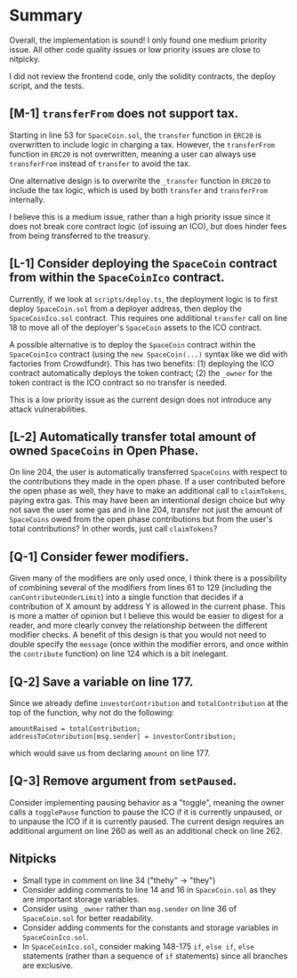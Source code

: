 # Summary

Overall, the implementation is sound! I only found one medium priority issue. All other code quality issues or low priority issues are close to nitpicky.

I did not review the frontend code, only the solidity contracts, the deploy script, and the tests.

## **[M-1]** `transferFrom` does not support tax.

Starting in line 53 for `SpaceCoin.sol`, the `transfer` function in `ERC20` is overwritten to include logic in charging a tax. However, the `transferFrom` function in `ERC20` is not overwritten, meaning a user can always use `transferFrom` instead of `transfer` to avoid the tax.

One alternative design is to overwrite the `_transfer` function in `ERC20` to include the tax logic, which is used by both `transfer` and `transferFrom` internally.

I believe this is a medium issue, rather than a high priority issue since it does not break core contract logic (of issuing an ICO), but does hinder fees from being transferred to the treasury.

## **[L-1]** Consider deploying the `SpaceCoin` contract from within the `SpaceCoinIco` contract.

Currently, if we look at `scripts/deploy.ts`, the deployment logic is to first deploy `SpaceCoin.sol` from a deployer address, then deploy the `SpaceCoinIco.sol` contract. This requires one additional `transfer` call on line 18 to move all of the deployer's `SpaceCoin` assets to the ICO contract.

A possible alternative is to deploy the `SpaceCoin` contract within the `SpaceCoinIco` contract (using the `new SpaceCoin(...)` syntax like we did with factories from Crowdfundr). This has two benefits: (1) deploying the ICO contract automatically deploys the token contract; (2) the `_owner` for the token contract is the ICO contract so no transfer is needed.

This is a low priority issue as the current design does not introduce any attack vulnerabilities.

## **[L-2]** Automatically transfer total amount of owned `SpaceCoins` in Open Phase.

On line 204, the user is automatically transferred `SpaceCoins` with respect to the contributions they made in the open phase.
If a user contributed before the open phase as well, they have to make an additional call to `claimTokens`, paying extra gas.
This may have been an intentional design choice but why not save the user some gas and in line 204, transfer not just the amount of `SpaceCoins` owed from the open phase contributions but from the user's total contributions? In other words, just call `claimTokens`?

## **[Q-1]** Consider fewer modifiers.

Given many of the modifiers are only used once, I think there is a possibility of combining several of the modifiers from lines 61 to 129 (including the `canContributeUnderLimit`) into a single function that decides if a contribution of X amount by address Y is allowed in the current phase. This is more a matter of opinion but I believe this would be easier to digest for a reader, and more clearly convey the relationship between the different modifier checks. A benefit of this design is that you would not need to double specify the `message` (once within the modifier errors, and once within the `contribute` function) on line 124 which is a bit inelegant.

## **[Q-2]** Save a variable on line 177.

Since we already define `investorContribution` and `totalContribution` at the top of the function, why not do the following:
```
amountRaised = totalContribution;
addressToCotnribution[msg.sender] = investorContribution;
```
which would save us from declaring `amount` on line 177.

## **[Q-3]** Remove argument from `setPaused`.

Consider implementing pausing behavior as a "toggle", meaning the owner calls a `togglePause` function to pause the ICO if it is currently unpaused, or to unpause the ICO if it is currently paused.
The current design requires an additional argument on line 260 as well as an additional check on line 262.

## Nitpicks
- Small type in comment on line 34 ("thehy" -> "they")
- Consider adding comments to line 14 and 16 in `SpaceCoin.sol` as they are important storage variables.
- Consider using `_owner` rather than `msg.sender` on line 36 of `SpaceCoin.sol` for better readability.
- Consider adding comments for the constants and storage variables in `SpaceCoinIco.sol`.
- In `SpaceCoinIco.sol`, consider making 148-175 `if`, `else if`, `else` statements (rather than a sequence of `if` statements) since all branches are exclusive.
